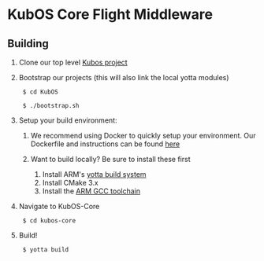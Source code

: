 # KubOS Core Flight Middleware

## Building

1. Clone our top level [Kubos project](https://github.com/openkosmosorg/KubOS)

2. Bootstrap our projects (this will also link the local yotta modules)

        $ cd KubOS

        $ ./bootstrap.sh

3. Setup your build environment:

    1. We recommend using Docker to quickly setup your environment. Our Dockerfile and instructions can be found [here](https://github.com/openkosmosorg/KubOS-rt)

    2. Want to build locally? Be sure to install these first

        1. Install ARM's [yotta build system](http://yottadocs.mbed.com/#installing)
        2. Install CMake 3.x
        3. Install the [ARM GCC toolchain](https://github.com/RIOT-OS/RIOT/wiki/Family:-ARM)

4. Navigate to KubOS-Core

        $ cd kubos-core


5. Build!

        $ yotta build
